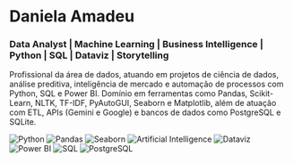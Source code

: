 # Daniela Amadeu
### Data Analyst | Machine Learning | Business Intelligence | Python | SQL | Dataviz | Storytelling

Profissional da área de dados, atuando em projetos de ciência de dados, análise preditiva, inteligência de mercado e automação de processos com Python, SQL e Power BI.
Domínio em ferramentas como Pandas, Scikit-Learn, NLTK, TF-IDF, PyAutoGUI, Seaborn e Matplotlib, além de atuação com ETL, APIs (Gemini e Google) e bancos de dados como PostgreSQL e SQLite.

![Python](https://img.shields.io/badge/Python-3776AB?style=flat&logo=python&logoColor=white)
![Pandas](https://img.shields.io/badge/Pandas-150458?style=flat&logo=pandas&logoColor=white)
![Seaborn](https://img.shields.io/badge/Seaborn-2596BE?style=flat&logo=seaborn&logoColor=white)
![Artificial Intelligence](https://img.shields.io/badge/Artificial_Intelligence-FF6F00?style=flat&logo=ai&logoColor=white)
![Dataviz](https://img.shields.io/badge/Data_Visualization-3D9BE9?style=flat&logo=databricks&logoColor=white)
![Power BI](https://img.shields.io/badge/Power_BI-F2C811?style=flat&logo=powerbi&logoColor=black)
![SQL](https://img.shields.io/badge/SQL-4479A1?style=flat&logo=postgresql&logoColor=white)
![PostgreSQL](https://img.shields.io/badge/PostgreSQL-4169E1?style=flat&logo=postgresql&logoColor=white)

